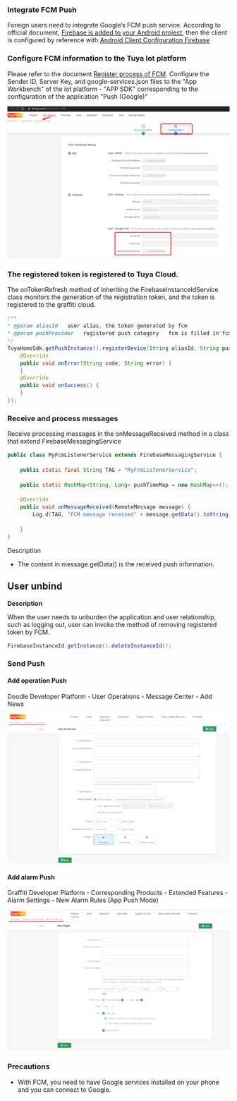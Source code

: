 ### Integrate FCM Push

Foreign users need to integrate Google’s FCM push service. According to official document,  [Firebase is added to your Android project](https://firebase.google.com/docs/android/setup?hl=zh-cn), then the client is configured by reference with  [Android Client Configuration Firebase](https://firebase.google.com/docs/cloud-messaging/android/client?hl=zh-cn)

### Configure FCM information to the Tuya Iot platform

Please refer to the document [Register process of FCM](https://docs.tuya.com/docDetail?code=K8uhkijtdvosi). Configure the Sender ID, Server Key, and google-services.json files to the "App Workbench" of the iot platform - "APP SDK" corresponding to the configuration of the application "Push (Google)"

![](images/push_fcm_iot_en.png)

### The registered token is registered to Tuya Cloud.

The onTokenRefresh method of inheriting the FirebaseInstanceIdService class monitors the generation of the registration token, and the token is registered to the graffiti cloud.
```java
/**
* @param aliasId   user alias, the token generated by fcm
* @param pushProvider   registered push category   fcm is filled in"fcm”
*/
TuyaHomeSdk.getPushInstance().registerDevice(String aliasId, String pushProvider, new IResultCallback() {
    @Override
    public void onError(String code, String error) {
    }
    @Override
    public void onSuccess() {
    }
});
```
### Receive and process messages

Receive processing messages in the onMessageReceived method in a class that extend FirebaseMessagingService

```java
public class MyFcmListenerService extends FirebaseMessagingService {

    public static final String TAG = "MyFcmListenerService";

    public static HashMap<String, Long> pushTimeMap = new HashMap<>();

    @Override
    public void onMessageReceived(RemoteMessage message) {
        Log.d(TAG, "FCM message received" + message.getData().toString());
  
    }
}
```

Description

- The content in message.getData() is the received push information.

## User unbind

**Description**

When the user needs to unburden the application and user relationship, such as logging out, user can invoke the method of removing registered token by FCM.
 ```java
FirebaseInstanceId.getInstance().deleteInstanceId();
 ```

### Send Push

#### Add operation Push

Doodle Developer Platform - User Operations - Message Center - Add News

![](images/android-push-setting-operation.png)

#### Add alarm Push

Graffiti Developer Platform - Corresponding Products - Extended Features - Alarm Settings - New Alarm Rules (App Push Mode)

![](images/android-push-setting-warning.png)

### Precautions

- With FCM, you need to have Google services installed on your phone and you can connect to Google.